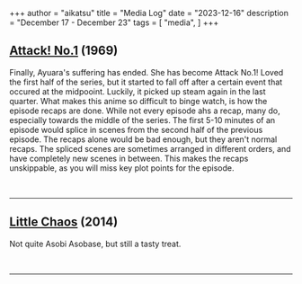 +++
author = "aikatsu"
title = "Media Log"
date = "2023-12-16"
description = "December 17 - December 23"
tags = [
    "media",
]
+++

## [Attack! No.1](https://anidb.net/anime/757) (1969)
Finally, Ayuara's suffering has ended. She has become Attack No.1! Loved the first half of the series, but it started to fall off after a certain event that occured at the midpooint. Luckily, it picked up steam again in the last quarter. What makes this anime so difficult to binge watch, is how the episode recaps are done. While not every episode ahs a recap, many do, especially towards the middle of the series. The first 5-10 minutes of an episode would splice in scenes from the second half of the previous episode. The recaps alone would be bad enough, but they aren't normal recaps. The spliced scenes are sometimes arranged in different orders, and have completely new scenes in between. This makes the recaps unskippable, as you will miss key plot points for the episode.

<br>

---

## [Little Chaos](https://www.mangaupdates.com/series/9epxfks/little-chaos) (2014)
Not quite Asobi Asobase, but still a tasty treat.


<br>

---

<br>







